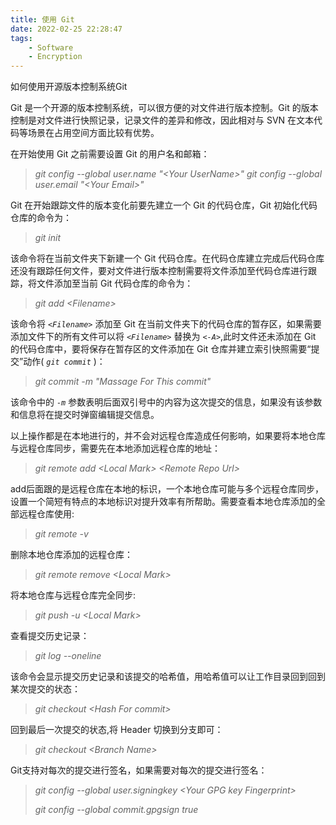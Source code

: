```yaml
---
title: 使用 Git
date: 2022-02-25 22:28:47
tags:
    - Software
    - Encryption
---
```


如何使用开源版本控制系统Git

<!--more-->

Git 是一个开源的版本控制系统，可以很方便的对文件进行版本控制。Git 的版本控制是对文件进行快照记录，记录文件的差异和修改，因此相对与 SVN 在文本代码等场景在占用空间方面比较有优势。

在开始使用 Git 之前需要设置 Git 的用户名和邮箱：

> *git config --global user.name "\<Your UserName\>"*
> *git config --global user.email "\<Your Email\>"*

Git 在开始跟踪文件的版本变化前要先建立一个 Git 的代码仓库，Git 初始化代码仓库的命令为：

> *git init*

该命令将在当前文件夹下新建一个 Git 代码仓库。在代码仓库建立完成后代码仓库还没有跟踪任何文件，要对文件进行版本控制需要将文件添加至代码仓库进行跟踪，将文件添加至当前 Git 代码仓库的命令为：

> *git add \<Filename\>*

该命令将 *`<Filename>`* 添加至 Git 在当前文件夹下的代码仓库的暂存区，如果需要添加文件下的所有文件可以将 *`<Filename>`* 替换为 *`<-A>`*,此时文件还未添加在 Git 的代码仓库中，要将保存在暂存区的文件添加在 Git 仓库并建立索引快照需要“提交”动作( *`git commit`* )：

> *git commit -m "Massage For This commit"*

该命令中的 *`-m`* 参数表明后面双引号中的内容为这次提交的信息，如果没有该参数和信息将在提交时弹窗编辑提交信息。

以上操作都是在本地进行的，并不会对远程仓库造成任何影响，如果要将本地仓库与远程仓库同步，需要先在本地添加远程仓库的地址：

> *git remote add \<Local Mark\> \<Remote Repo Url\>*

add后面跟的是远程仓库在本地的标识，一个本地仓库可能与多个远程仓库同步，设置一个简短有特点的本地标识对提升效率有所帮助。需要查看本地仓库添加的全部远程仓库使用:

> *git remote -v*

删除本地仓库添加的远程仓库：

> *git remote remove \<Local Mark\>*

将本地仓库与远程仓库完全同步:

> *git push -u \<Local Mark\>*

查看提交历史记录：

> *git log --oneline*

该命令会显示提交历史记录和该提交的哈希值，用哈希值可以让工作目录回到回到某次提交的状态：

> *git checkout \<Hash For commit\>*

回到最后一次提交的状态,将 Header 切换到分支即可：

> *git checkout \<Branch Name\>*

Git支持对每次的提交进行签名，如果需要对每次的提交进行签名：

> *git config --global user.signingkey \<Your GPG key Fingerprint\>*
>
> *git config --global commit.gpgsign true*
